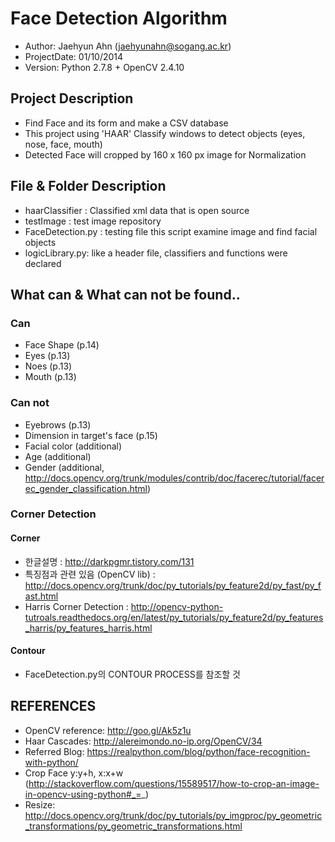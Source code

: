 # Face Detection Algorithm
* Author: Jaehyun Ahn (jaehyunahn@sogang.ac.kr)
* ProjectDate: 01/10/2014
* Version: Python 2.7.8 + OpenCV 2.4.10

## Project Description
* Find Face and its form and make a CSV database
* This project using 'HAAR' Classify windows to detect objects (eyes, nose, face, mouth)
* Detected Face will cropped by 160 x 160 px image for Normalization

## File & Folder Description
* haarClassifier : Classified xml data that is open source
* testImage : test image repository
* FaceDetection.py : testing file this script examine image and find facial objects
* logicLibrary.py: like a header file, classifiers and functions were declared

## What can & What can not be found..
### Can
* Face Shape (p.14)
* Eyes (p.13)
* Noes (p.13)
* Mouth (p.13)

### Can not
* Eyebrows (p.13)
* Dimension in target's face (p.15)
* Facial color (additional)
* Age (additional)
* Gender (additional, http://docs.opencv.org/trunk/modules/contrib/doc/facerec/tutorial/facerec_gender_classification.html)

### Corner Detection
#### Corner
* 한글설명 : http://darkpgmr.tistory.com/131
* 특징점과 관련 있음 (OpenCV lib) : http://docs.opencv.org/trunk/doc/py_tutorials/py_feature2d/py_fast/py_fast.html
* Harris Corner Detection : http://opencv-python-tutroals.readthedocs.org/en/latest/py_tutorials/py_feature2d/py_features_harris/py_features_harris.html

#### Contour
* FaceDetection.py의 CONTOUR PROCESS를 참조할 것

## REFERENCES
* OpenCV reference: http://goo.gl/Ak5z1u
* Haar Cascades: http://alereimondo.no-ip.org/OpenCV/34
* Referred Blog: https://realpython.com/blog/python/face-recognition-with-python/
* Crop Face y:y+h, x:x+w (http://stackoverflow.com/questions/15589517/how-to-crop-an-image-in-opencv-using-python#_=_)
* Resize: http://docs.opencv.org/trunk/doc/py_tutorials/py_imgproc/py_geometric_transformations/py_geometric_transformations.html